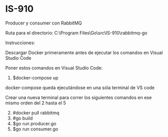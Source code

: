 # IS-910


Producer y consumer con RabbitMQ


Ruta para el directorio: C:\Program Files\Go\src\IS-910\rabbitmq-go


Instrucciones:


Descargar Docker primeramente antes de ejecutar los comandos en Visual Studio Code


Poner estos comandos en Visual Studio Code:


1.  $docker-compose up


docker-compose queda ejecutándose en una sóla terminal de VS code


Crear una nueva terminal para correr los siguientes comandos en ese mismo orden del 2 hasta el 5


2.  #docker pull rabbitmq
3.  #go build
4.  $go run producer.go
5.  $go run consumer.go
